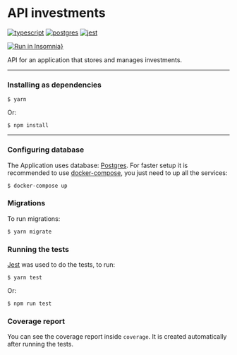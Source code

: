 # API investments

[![typescript](https://img.shields.io/badge/typescript-4.3.5-3178c6?style=flat-square&logo=typescript)](https://www.typescriptlang.org/)
[![postgres](https://img.shields.io/badge/postgres-8.6.0-326690?style=flat-square&logo=postgresql&logoColor=white)](https://www.postgresql.org/)
[![jest](https://img.shields.io/badge/jest-27.0.6-brightgreen?style=flat-square&logo=jest)](https://jestjs.io/)
<br>

[![Run in Insomnia}](https://insomnia.rest/images/run.svg)](https://insomnia.rest/run/?label=Rentx&uri=https%3A%2F%2Fgithub.com%2FDaniel-Vinicius%2Frentx%2Fblob%2Fmain%2Fdocs%2Finsomnia.json)

API for an application that stores and manages investments.

---

### Installing as dependencies

```
$ yarn
```
Or:
```
$ npm install
```
---

### **Configuring database**
The Application uses database: [Postgres](https://www.postgresql.org/). For faster setup it is recommended to use [docker-compose](https://docs.docker.com/compose/), you just need to up all the services:
```
$ docker-compose up
```
### Migrations
To run migrations:
```
$ yarn migrate
```
### **Running the tests**
[Jest](https://jestjs.io/) was used to do the tests, to run:
```
$ yarn test
```
Or:
```
$ npm run test
```


### **Coverage report**
You can see the coverage report inside `coverage`. It is created automatically after running the tests.